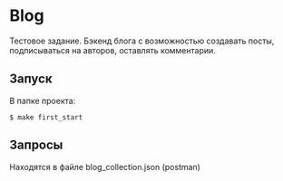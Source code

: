 # Blog

Тестовое задание. Бэкенд блога с возможностью создавать посты, подписываться на авторов, оставлять комментарии.

## Запуск
В папке проекта:

    $ make first_start

## Запросы
Находятся в файле blog_collection.json  (postman)